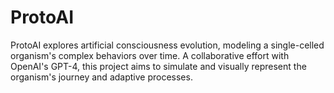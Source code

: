 # ProtoAI
ProtoAI explores artificial consciousness evolution, modeling a single-celled organism's complex behaviors over time. A collaborative effort with OpenAI's GPT-4, this project aims to simulate and visually represent the organism's journey and adaptive processes.

